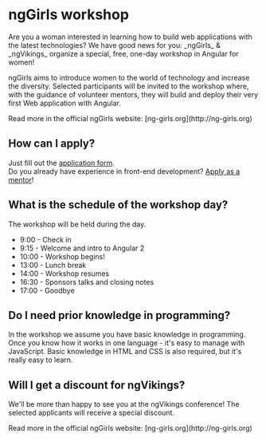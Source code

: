 # ngGirls workshop


<p>Are you a woman interested in learning how to build web applications with the latest technologies? We have good news for you: _ngGirls_ & _ngVikings_ organize a special, free, one-day workshop in Angular for women! </p>
<p>ngGirls  aims to introduce women to the world of technology and increase the diversity. Selected participants will be invited to the workshop where, with the guidance of volunteer mentors, they will build and deploy their very first Web application with Angular. </p>
<p>Read more in the official ngGirls website: [ng-girls.org](http://ng-girls.org) </p>

## How can I apply?
Just fill out the [application form](http://bit.ly/ng-girls-application). <br/>
Do you already have experience in front-end development? [Apply as a mentor](http://bit.ly/ng-girs-mentor)!


## What is the schedule of the workshop day?
The workshop will be held during the day.<br/>
* 9:00 - Check in
* 9:15 - Welcome and intro to Angular 2
* 10:00 - Workshop begins!
* 13:00 - Lunch break
* 14:00 - Workshop resumes
* 16:30 - Sponsors talks and closing notes
* 17:00 - Goodbye


## Do I need prior knowledge in programming?
In the workshop we assume you have basic knowledge in programming. Once you know how it works in one language - it's easy to manage with JavaScript. Basic knowledge in HTML and CSS is also required, but it's really easy to learn.

## Will I get a discount for ngVikings?
We'll be more than happy to see you at the ngVikings conference! The selected applicants will receive a special discount.

<p>Read more in the official ngGirls website: [ng-girls.org](http://ng-girls.org) </p>
